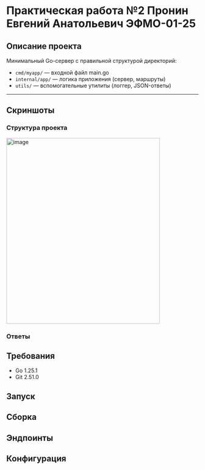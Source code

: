 # Практическая работа №2 Пронин Евгений Анатольевич ЭФМО-01-25

## Описание проекта

Минимальный Go-сервер с правильной структурой директорий:
- `cmd/myapp/` — входной файл main.go
- `internal/app/` — логика приложения (сервер, маршруты)
- `utils/` — вспомогательные утилиты (логгер, JSON-ответы)
---

## Скриншоты

### Структура проекта

<img width="402" height="487" alt="image" src="https://github.com/user-attachments/assets/f7755080-7b5e-4c0c-a23f-f6db687c578b" />


### Ответы





## Требования

* Go 1.25.1
* Git 2.51.0

## Запуск




## Сборка



## Эндпоинты



## Конфигурация


